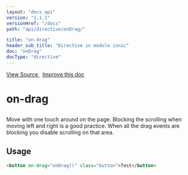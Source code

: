 ```yaml
---
layout: "docs_api"
version: "1.1.1"
versionHref: "/docs"
path: "api/directive/onDrag/"

title: "on-drag"
header_sub_title: "Directive in module ionic"
doc: "onDrag"
docType: "directive"
---
```


<div class="improve-docs">
  <a href='http://github.com/driftyco/ionic/tree/1.x/js/angular/directive/gesture.js#L105'>
    View Source
  </a>
  &nbsp;
  <a href='http://github.com/driftyco/ionic/edit/master/js/angular/directive/gesture.js#L105'>
    Improve this doc
  </a>
</div>




<h1 class="api-title">

  on-drag



</h1>





Move with one touch around on the page. Blocking the scrolling when
moving left and right is a good practice. When all the drag events are
blocking you disable scrolling on that area.








  
<h2 id="usage">Usage</h2>
  
```html
<button on-drag="onDrag()" class="button">Test</button>
```
  
  

  






